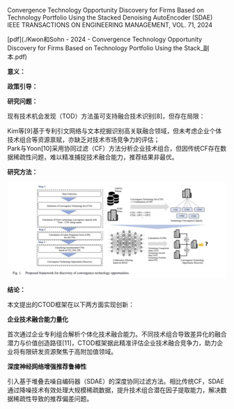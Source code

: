 Convergence Technology Opportunity Discovery for  Firms Based on Technology Portfolio Using the  Stacked Denoising AutoEncoder (SDAE)  
IEEE TRANSACTIONS ON ENGINEERING MANAGEMENT, VOL. 71, 2024  

[pdf](./Kwon和Sohn - 2024 - Convergence Technology Opportunity Discovery for Firms Based on Technology Portfolio Using the Stack_副本.pdf)  

**意义：**  

**政策引导：**  

**研究问题：** 

现有技术机会发现（TOD）方法虽可支持融合技术识别[8]，但存在局限：

Kim等[9]基于专利引文网络与文本挖掘识别高关联融合领域，但未考虑企业个体技术组合等资源禀赋，亦缺乏对技术市场竞争力的评估；  
Park与Yoon[10]采用协同过滤（CF）方法分析企业技术组合，但因传统CF存在数据稀疏性问题，难以精准捕捉技术融合能力，推荐结果非最优。


**研究方法：**


![堆叠降噪自编码器( Sdae )技术组合.png](%E5%A0%86%E5%8F%A0%E9%99%8D%E5%99%AA%E8%87%AA%E7%BC%96%E7%A0%81%E5%99%A8%28%20Sdae%20%29%E6%8A%80%E6%9C%AF%E7%BB%84%E5%90%88.png)

**结论：** 

本文提出的CTOD框架在以下两方面实现创新：

**企业技术融合能力量化**

首次通过企业专利组合解析个体化技术融合能力。不同技术组合导致差异化的融合潜力与价值创造路径[11]，CTOD框架据此精准评估企业技术融合竞争力，助力企业将有限研发资源聚焦于高附加值领域。

**深度神经网络增强推荐鲁棒性**

引入基于堆叠去噪自编码器（SDAE）的深度协同过滤方法。相比传统CF，SDAE通过降噪技术有效处理大规模稀疏数据，提升技术组合潜在因子提取能力，解决数据稀疏性导致的推荐偏差问题。